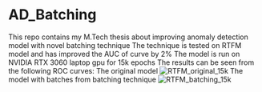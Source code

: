 # AD_Batching
This repo contains my M.Tech thesis about improving anomaly detection model with novel batching technique
The technique is tested on RTFM model and has improved the AUC of curve by 2%
The model is run on NVIDIA RTX 3060 laptop gpu for 15k epochs
The results can be seen from the following ROC curves:
The original model
![RTFM_original_15k](https://user-images.githubusercontent.com/65151707/173845008-9fa20609-b550-4c17-9062-4de1abf1c4a3.png)
The model with batches from batching technique
![RTFM_batching_15k](https://user-images.githubusercontent.com/65151707/173844999-f1521906-3d80-4883-a46b-bf0258b96efd.jpg)
